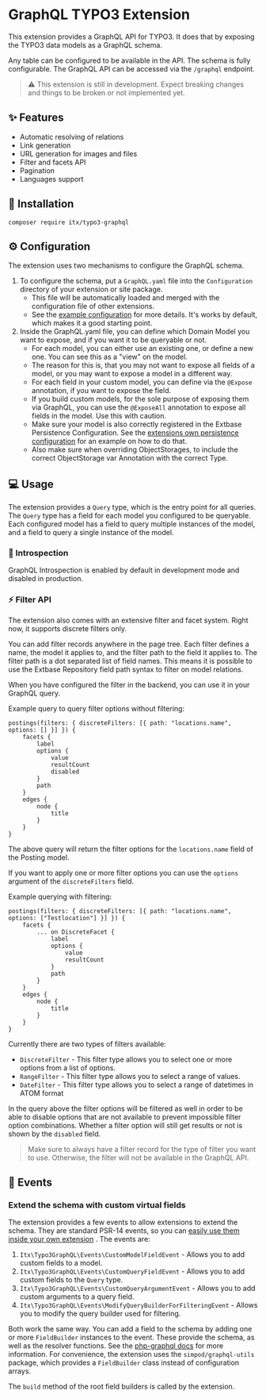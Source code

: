 # GraphQL TYPO3 Extension

This extension provides a GraphQL API for TYPO3. It does that by exposing the TYPO3 data models as a GraphQL schema.

Any table can be configured to be available in the API. The schema is fully configurable.
The GraphQL API can be accessed via the `/graphql` endpoint.

> :warning: This extension is still in development. Expect breaking changes and things to be broken or not implemented yet.

## ✨ Features
* Automatic resolving of relations
* Link generation
* URL generation for images and files
* Filter and facets API
* Pagination
* Languages support

## 🔨 Installation

`composer require itx/typo3-graphql`

## ⚙️ Configuration

The extension uses two mechanisms to configure the GraphQL schema.

1. To configure the schema, put a `GraphQL.yaml` file into the `Configuration` directory of your extension or site package.
    * This file will be automatically loaded and merged with the configuration file of other extensions.
    * See the [example configuration](Configuration/GraphQL.example.yaml) for more details. It's works by default, which makes it
      a good starting point.
2. Inside the GraphQL.yaml file, you can define which Domain Model you want to expose, and if you want it to be queryable or not.
    * For each model, you can either use an existing one, or define a new one. You can see this as a "view" on the model.
    * The reason for this is, that you may not want to expose all fields of a model, or you may want to expose a model in a
      different way.
    * For each field in your custom model, you can define via the `@Expose` annotation, if you want to expose the field.
    * If you build custom models, for the sole purpose of exposing them via GraphQL, you can use the `@ExposeAll` annotation to
      expose all fields in the model. Use this with caution.
    * Make sure your model is also correctly registered in the Extbase Persistence Configuration. See
      the [extensions own persistence configuration](Configuration/Extbase/Persistence/Classes.php) for an example on how to do
      that.
    * Also make sure when overriding ObjectStorages, to include the correct ObjectStorage var Annotation with the correct Type.

## 💻 Usage

The extension provides a `Query` type, which is the entry point for all queries. The `Query` type has a field for each model you
configured to be queryable.
Each configured model has a field to query multiple instances of the model, and a field to query a single instance of the model.

### 👀 Introspection

GraphQL Introspection is enabled by default in development mode and disabled in production.

### ⚡ Filter API

The extension also comes with an extensive filter and facet system. Right now, it supports discrete filters only.

You can add filter records anywhere in the page tree. Each filter defines a name, the model it applies to, and the filter path to the
field it applies to.
The filter path is a dot separated list of field names. This means it is possible to use the Extbase Repository field path syntax
to filter on model relations.

When you have configured the filter in the backend, you can use it in your GraphQL query.

Example query to query filter options without filtering:

```
postings(filters: { discreteFilters: [{ path: "locations.name", options: [] }] }) {
    facets {
        label
        options {
            value
            resultCount
            disabled
        }
        path
    }
    edges {
        node {
            title
        }
    }
}
```

The above query will return the filter options for the `locations.name` field of the Posting model.

If you want to apply one or more filter options you can use the `options` argument of the `discreteFilters` field.

Example querying with filtering:

```
postings(filters: { discreteFilters: [{ path: "locations.name", options: ["Testlocation"] }] }) {
    facets {
        ... on DiscreteFacet {
            label
            options {
                value
                resultCount
            }
            path
        }
    }
    edges {
        node {
            title
        }
    }
}
```

Currently there are two types of filters available:
* `DiscreteFilter` - This filter type allows you to select one or more options from a list of options.
* `RangeFilter` - This filter type allows you to select a range of values.
* `DateFilter` - This filter type allows you to select a range of datetimes 
in ATOM format

In the query above the filter options will be filtered as well in order to be able to disable options that are not available to
prevent impossible filter option combinations. Whether a filter option will still get results or not is shown by the `disabled` field.

> Make sure to always have a filter record for the type of filter you want to use. Otherwise, the filter will not be available in
> the GraphQL API.

## 🪩 Events

### Extend the schema with custom virtual fields

The extension provides a few events to allow extensions to extend the schema. They are standard PSR-14 events, so you
can [easily use them inside your own extension](https://docs.typo3.org/m/typo3/reference-coreapi/main/en-us/ApiOverview/Events/EventDispatcher/Index.html#implementing-an-event-listener-in-your-extension)
.
The events are:

1. `Itx\Typo3GraphQL\Events\CustomModelFieldEvent` - Allows you to add custom fields to a model.
2. `Itx\Typo3GraphQL\Events\CustomQueryFieldEvent` - Allows you to add custom fields to the `Query` type.
3. `Itx\Typo3GraphQL\Events\CustomQueryArgumentEvent` - Allows you to add custom arguments to a query field.
4. `Itx\Typo3GraphQL\Events\ModifyQueryBuilderForFilteringEvent` - Allows you to modify the query builder used for filtering.

Both work the same way. You can add a field to the schema by adding one or more `FieldBuilder` instances to the event.
These provide the schema, as well as the resolver functions. See
the [php-graphql docs](https://webonyx.github.io/graphql-php/schema-definition) for more information. For convenience, the
extension uses the `simpod/graphql-utils` package, which provides a `FieldBuilder` class instead of configuration arrays.

The `build` method of the root field builders is called by the extension.

